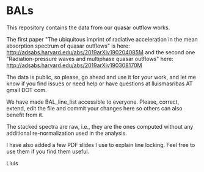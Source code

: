 # BALs

   This repository contains the data from our quasar outflow works. 
   
The first paper "The ubiquitous imprint of radiative acceleration in the mean absorption spectrum of quasar outflows" 
is here: 
http://adsabs.harvard.edu/abs/2019arXiv190204085M 
and the second one "Radiation-pressure waves and multiphase quasar outflows" here: 
http://adsabs.harvard.edu/abs/2019arXiv190308170M

The data is public, so please, go ahead and use it for your work, and let me know if you find 
issues or need help or have questions at lluismasribas AT gmail DOT com.


  We have made BAL_line_list accessible to everyone. 
Please, correct, extend, edit the file and commit your changes here so others can also 
benefit from it. 

  The stacked spectra are raw, i.e., they are the ones computed without any additional 
re-normalization used in the analysis.

  I have also added a few PDF slides I use to explain line locking. Feel free to use them 
if you find them useful.

Lluis

